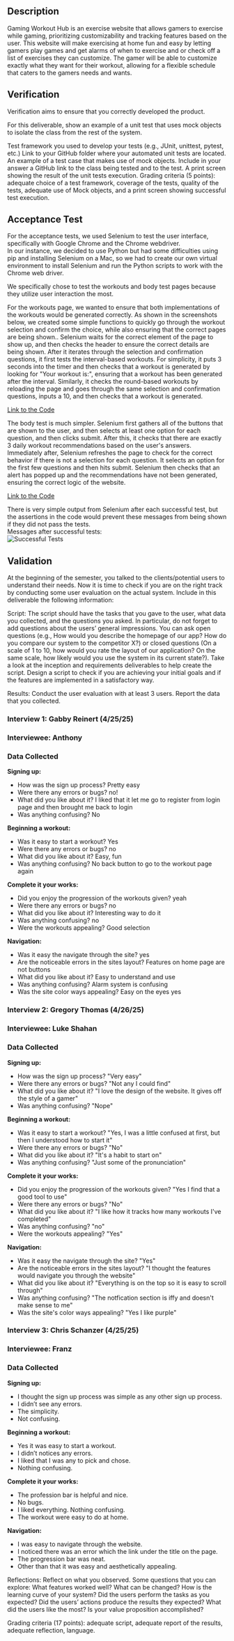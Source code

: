
## Description
Gaming Workout Hub is an exercise website that allows gamers to exercise while gaming, prioritizing customizability and tracking features based on the user. This website will make exercising at home fun and easy by letting gamers play games and get alarms of when to exercise and or check off a list of exercises they can customize. The gamer will be able to customize exactly what they want for their workout, allowing for a flexible schedule that caters to the gamers needs and wants.


## Verification
Verification aims to ensure that you correctly developed the product. 

For this deliverable, show an example of a unit test that uses mock objects to isolate the class from the rest of the system. 

Test framework you used to develop your tests (e.g., JUnit, unittest, pytest, etc.)
Link to your GitHub folder where your automated unit tests are located.
An example of a test case that makes use of mock objects. Include in your answer a GitHub link to the class being tested and to the test.
A print screen showing the result of the unit tests execution. 
Grading criteria (5 points): adequate choice of a test framework, coverage of the tests, quality of the tests, adequate use of Mock objects, and a print screen showing successful test execution.

## Acceptance Test
For the acceptance tests, we used Selenium to test the user interface, specifically with Google Chrome and the Chrome webdriver.  
In our instance, we decided to use Python but had some difficulties using pip and installing Selenium on a Mac, so we had to create our own virtual environment to install Selenium and run the Python scripts to work with the Chrome web driver.  

We specifically chose to test the workouts and body test pages because they utilize user interaction the most.  

For the workouts page, we wanted to ensure that both implementations of the workouts would be generated correctly. As shown in the screenshots below, we created some simple functions to quickly go through the workout selection and confirm the choice, while also ensuring that the correct pages are being shown.. Selenium waits for the correct element of the page to show up, and then checks the header to ensure the correct details are being shown. After it iterates through the selection and confirmation questions, it first tests the interval-based workouts. For simplicity, it puts 3 seconds into the timer and then checks that a workout is generated by looking for "Your workout is:", ensuring that a workout has been generated after the interval. Similarly, it checks the round-based workouts by reloading the page and goes through the same selection and confirmation questions, inputs a 10, and then checks that a workout is generated.  

[Link to the Code](https://github.com/amb2893/CS386Project/blob/testHTML/PyTests/Selenium/workoutPlan.py)

The body test is much simpler. Selenium first gathers all of the buttons that are shown to the user, and then selects at least one option for each question, and then clicks submit. After this, it checks that there are exactly 3 daily workout recommendations based on the user's answers. Immediately after, Selenium refreshes the page to check for the correct behavior if there is not a selection for each question. It selects an option for the first few questions and then hits submit. Selenium then checks that an alert has popped up and the recommendations have not been generated, ensuring the correct logic of the website.

[Link to the Code](https://github.com/amb2893/CS386Project/blob/testHTML/PyTests/Selenium/bodyTest.py)

There is very simple output from Selenium after each successful test, but the assertions in the code would prevent these messages from being shown if they did not pass the tests.  
Messages after successful tests:  
![Successful Tests](https://github.com/amb2893/CS386Project/blob/testHTML/Deliverables/D-7-Pictures/successful-tests.png)

## Validation
At the beginning of the semester, you talked to the clients/potential users to understand their needs. Now it is time to check if you are on the right track by conducting some user evaluation on the actual system. Include in this deliverable the following information:

Script: The script should have the tasks that you gave to the user, what data you collected, and the questions you asked. In particular, do not forget to add questions about the users’ general impressions. You can ask open questions (e.g., How would you describe the homepage of our app? How do you compare our system to the competitor X?) or closed questions (On a scale of 1 to 10, how would you rate the layout of our application? On the same scale, how likely would you use the system in its current state?). Take a look at the inception and requirements deliverables to help create the script. Design a script to check if you are achieving your initial goals and if the features are implemented in a satisfactory way. 

Results: Conduct the user evaluation with at least 3 users. Report the data that you collected.
### Interview 1: Gabby Reinert (4/25/25)
### Interviewee: Anthony


### Data Collected 
**Signing up:**
- How was the sign up process? Pretty easy
- Were there any errors or bugs? no!
- What did you like about it? I liked that it let me go to register from login page and then brought me back to login
- Was anything confusing? No 


**Beginning a workout:**
- Was it easy to start a workout? Yes
- Were there any errors or bugs? no
- What did you like about it? Easy, fun
- Was anything confusing? No back button to go to the workout page again


**Complete it your works:**
- Did you enjoy the progression of the workouts given? yeah
- Were there any errors or bugs? no
- What did you like about it? Interesting way to do it
- Was anything confusing? no
- Were the workouts appealing? Good selection

**Navigation:**
- Was it easy the navigate through the site? yes
- Are the noticeable errors in the sites layout? Features on home page are not buttons
- What did you like about it? Easy to understand and use
- Was anything confusing? Alarm system is confusing
- Was the site color ways appealing? Easy on the eyes yes




### Interview 2: Gregory Thomas (4/26/25)
### Interviewee: Luke Shahan


### Data Collected 
**Signing up:**
- How was the sign up process? "Very easy"
- Were there any errors or bugs? "Not any I could find"
- What did you like about it? "I love the design of the website. It gives off the style of a gamer"
- Was anything confusing? "Nope"


**Beginning a workout:**
- Was it easy to start a workout? "Yes, I was a little confused at first, but then I understood how to start it"
- Were there any errors or bugs? "No"
- What did you like about it? "It's a habit to start on"
- Was anything confusing? "Just some of the pronunciation"


**Complete it your works:**
- Did you enjoy the progression of the workouts given? "Yes I find that a good tool to use"
- Were there any errors or bugs? "No"
- What did you like about it? "I like how it tracks how many workouts I've completed"
- Was anything confusing? "no"
- Were the workouts appealing? "Yes"

**Navigation:**
- Was it easy the navigate through the site? "Yes"
- Are the noticeable errors in the sites layout? "I thought the features would navigate you through the website"
- What did you like about it? "Everything is on the top so it is easy to scroll through"
- Was anything confusing? "The notfication section is iffy and doesn't make sense to me"
- Was the site's color ways appealing? "Yes I like purple"

### Interview 3: Chris Schanzer (4/25/25)
### Interviewee: Franz


### Data Collected
**Signing up:**
- I thought the sign up process was simple as any other sign up process.
- I didn’t see any errors. 
- The simplicity. 
- Not confusing.

**Beginning a workout:**
- Yes it was easy to start a workout.
- I didn’t notices any errors.
- I liked that I was any to pick and chose.
- Nothing confusing.


**Complete it your works:**
- The profession bar is helpful and nice. 
- No bugs. 
- I liked everything. Nothing confusing. 
- The workout were easy to do at home.

**Navigation:**
- I was easy to navigate through the website.
- I noticed there was an error which the link under the title on the page.
- The progression bar was neat.
- Other than that it was easy and aesthetically appealing.


Reflections: Reflect on what you observed. Some questions that you can explore: What features worked well? What can be changed? How is the learning curve of your system? Did the users perform the tasks as you expected? Did the users’ actions produce the results they expected? What did the users like the most? Is your value proposition accomplished? 

Grading criteria (17 points): adequate script, adequate report of the results, adequate reflection, language.
